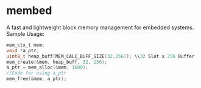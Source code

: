 
# membed

A fast and lightweight block memory management for embedded systems.
Sample Usage:
```C
mem_ctx_t mem;
void *a_ptr;
uint8_t heap_buff[MEM_CALC_BUFF_SIZE(32,256)]; \\32 Slot x 256 Buffer
mem_create(&mem, heap_buff, 32, 256);
a_ptr = mem_alloc(&mem, 1600);
//Code for using a_ptr
mem_free(&mem, a_ptr);
```

